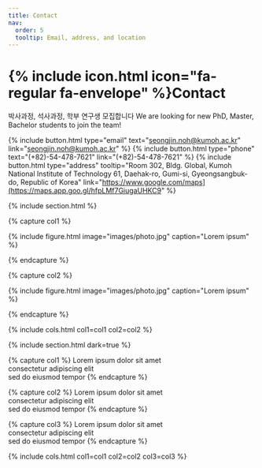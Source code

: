 ```yaml
---
title: Contact
nav:
  order: 5
  tooltip: Email, address, and location
---
```


# {% include icon.html icon="fa-regular fa-envelope" %}Contact

박사과정, 석사과정, 학부 연구생 모집합니다
We are looking for new PhD, Master, Bachelor students to join the team!

{%
  include button.html
  type="email"
  text="seongjin.noh@kumoh.ac.kr"
  link="seongjin.noh@kumoh.ac.kr"
%}
{%
  include button.html
  type="phone"
  text="(+82)-54-478-7621"
  link="(+82)-54-478-7621"
%}
{%
  include button.html
  type="address"
  tooltip="Room 302, Bldg. Global, Kumoh National Institute of Technology 61, Daehak-ro, Gumi-si, Gyeongsangbuk-do, Republic of Korea"
  link="https://www.google.com/maps](https://maps.app.goo.gl/hfpLMf7GiugaUHKC9"
%}

{% include section.html %}

{% capture col1 %}

{%
  include figure.html
  image="images/photo.jpg"
  caption="Lorem ipsum"
%}

{% endcapture %}

{% capture col2 %}

{%
  include figure.html
  image="images/photo.jpg"
  caption="Lorem ipsum"
%}

{% endcapture %}

{% include cols.html col1=col1 col2=col2 %}

{% include section.html dark=true %}

{% capture col1 %}
Lorem ipsum dolor sit amet  
consectetur adipiscing elit  
sed do eiusmod tempor
{% endcapture %}

{% capture col2 %}
Lorem ipsum dolor sit amet  
consectetur adipiscing elit  
sed do eiusmod tempor
{% endcapture %}

{% capture col3 %}
Lorem ipsum dolor sit amet  
consectetur adipiscing elit  
sed do eiusmod tempor
{% endcapture %}

{% include cols.html col1=col1 col2=col2 col3=col3 %}
